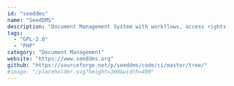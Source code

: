 ```yaml
---
id: "seeddms"
name: "SeedDMS"
description: "Document Management System with workflows, access rights, fulltext search, and more."
tags:
  - "GPL-2.0"
  - "PHP"
category: "Document Management"
website: "https://www.seeddms.org"
github: "https://sourceforge.net/p/seeddms/code/ci/master/tree/"
#image: "/placeholder.svg?height=300&width=400"
---
```


